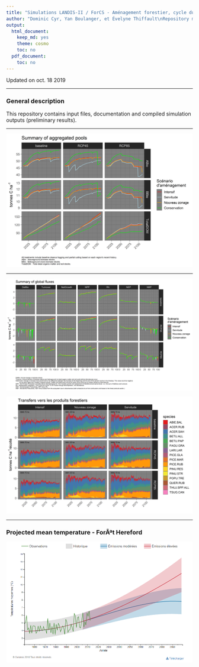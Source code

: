 ```yaml
---
title: "Simulations LANDIS-II / ForCS - Aménagement forestier, cycle du carbone et habitats fauniques"
author: "Dominic Cyr, Yan Boulanger, et Évelyne Thiffault\nRepository maintained by Dominic Cyr"
output:
  html_document:
    keep_md: yes
    theme: cosmo
    toc: no
  pdf_document:
    toc: no
---
```


Updated on oct. 18 2019


-------


### General description

This repository contains input files, documentation and compiled simulation outputs (preliminary results).

-----------

![](figures/pools_Summary_Hereford.png)

-----------  


   
![](figures/fluxes_Summary.png)

![](figures/fps_Stacked_Hereford.png)

-----------  

### Projected mean temperature - ForÃªt Hereford

![](figures/Tmean_Estrie.png)



